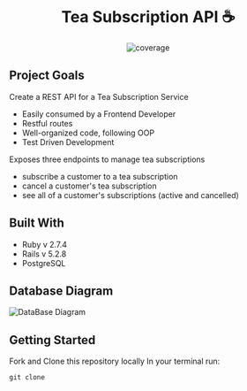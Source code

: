 <h1 align="center">
 Tea Subscription API ☕
</h1>  

<p align="center"
    <a href="https://coveralls.io/github/badges/shields">
        <img src="https://img.shields.io/badge/coverage-100%25-lawngreen"
            alt="coverage"></a>
</p>

## Project Goals 
Create a REST API for a Tea Subscription Service
  - Easily consumed by a Frontend Developer
  - Restful routes 
  - Well-organized code, following OOP
  - Test Driven Development 

Exposes three endpoints to manage tea subscriptions
  - subscribe a customer to a tea subscription
  - cancel a customer's tea subscription
  - see all of a customer's subscriptions (active and cancelled)

## Built With
* Ruby v 2.7.4
* Rails v 5.2.8
* PostgreSQL
  
## Database Diagram
![DataBase Diagram](https://github.com/margdaly/tea_subscription/assets/121778028/2dccd3e2-6a32-4edf-aa89-d6fc83dc9d43)
 
## Getting Started
Fork and Clone this repository locally
In your terminal run: 
```
git clone 
```
